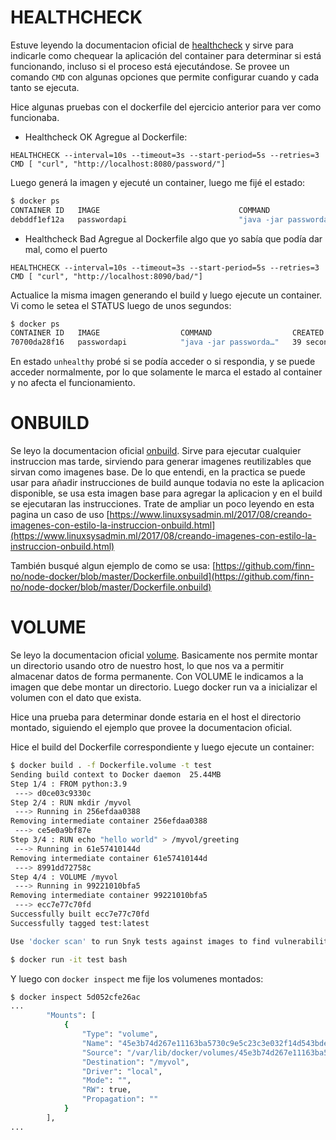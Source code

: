 # HEALTHCHECK

Estuve leyendo la documentacion oficial de [healthcheck](https://docs.docker.com/engine/reference/builder/#healthcheck) y sirve para indicarle como chequear la aplicación del container para determinar si está funcionando, incluso si el proceso está ejecutándose.
Se provee un comando `CMD` con algunas opciones que permite configurar cuando y cada tanto se ejecuta.

Hice algunas pruebas con el dockerfile del ejercicio anterior para ver como funcionaba.
* Healthcheck OK
Agregue al Dockerfile:
```
HEALTHCHECK --interval=10s --timeout=3s --start-period=5s --retries=3 CMD [ "curl", "http://localhost:8080/password/"]
```
Luego generá la imagen y ejecuté un container, luego me fijé el estado:
```bash
$ docker ps
CONTAINER ID   IMAGE                               COMMAND                  CREATED              STATUS                        PORTS                       NAMES
debddf1ef12a   passwordapi                         "java -jar passworda…"   About a minute ago   Up About a minute (healthy)                               youthful_benz
```

* Healthcheck Bad
Agregue al Dockerfile algo que yo sabía que podía dar mal, como el puerto
```
HEALTHCHECK --interval=10s --timeout=3s --start-period=5s --retries=3 CMD [ "curl", "http://localhost:8090/bad/"]
```
Actualice la misma imagen generando el build y luego ejecute un container.
Vi como le setea el STATUS luego de unos segundos:
```bash
$ docker ps
CONTAINER ID   IMAGE                  COMMAND                  CREATED          STATUS                      PORTS                       NAMES
70700da28f16   passwordapi            "java -jar passworda…"   39 seconds ago   Up 39 seconds (unhealthy)   0.0.0.0:8080->8080/tcp      silly_herschel
```

En estado `unhealthy` probé si se podía acceder o si respondia, y se puede acceder normalmente, por lo que solamente le marca el estado al container y no afecta el funcionamiento.

# ONBUILD

Se leyo la documentacion oficial [onbuild](https://docs.docker.com/engine/reference/builder/#onbuild).
Sirve para ejecutar cualquier instruccion mas tarde, sirviendo para generar imagenes reutilizables que sirvan como imagenes base.
De lo que entendi, en la practica se puede usar para añadir instrucciones de build aunque todavia no este la aplicacion disponible, se usa esta imagen base para agregar la aplicacion y en el build se ejecutaran las instrucciones.
Trate de ampliar un poco leyendo en esta pagina un caso de uso [https://www.linuxsysadmin.ml/2017/08/creando-imagenes-con-estilo-la-instruccion-onbuild.html](https://www.linuxsysadmin.ml/2017/08/creando-imagenes-con-estilo-la-instruccion-onbuild.html)

También busqué algun ejemplo de como se usa: [https://github.com/finn-no/node-docker/blob/master/Dockerfile.onbuild](https://github.com/finn-no/node-docker/blob/master/Dockerfile.onbuild)


# VOLUME
Se leyo la documentacion oficial [volume](https://docs.docker.com/engine/reference/builder/#volume).
Basicamente nos permite montar un directorio usando otro de nuestro host, lo que nos va a permitir almacenar datos de forma permanente.
Con VOLUME le indicamos a la imagen que debe montar un directorio.
Luego docker run va a inicializar el volumen con el dato que exista.

Hice una prueba para determinar donde estaria en el host el directorio montado, siguiendo el ejemplo que provee la documentacion oficial.

Hice el build del Dockerfile correspondiente y luego ejecute un container:
```bash
$ docker build . -f Dockerfile.volume -t test
Sending build context to Docker daemon  25.44MB
Step 1/4 : FROM python:3.9
 ---> d0ce03c9330c
Step 2/4 : RUN mkdir /myvol
 ---> Running in 256efdaa0388
Removing intermediate container 256efdaa0388
 ---> ce5e0a9bf87e
Step 3/4 : RUN echo "hello world" > /myvol/greeting
 ---> Running in 61e57410144d
Removing intermediate container 61e57410144d
 ---> 8991dd72758c
Step 4/4 : VOLUME /myvol
 ---> Running in 99221010bfa5
Removing intermediate container 99221010bfa5
 ---> ecc7e77c70fd
Successfully built ecc7e77c70fd
Successfully tagged test:latest

Use 'docker scan' to run Snyk tests against images to find vulnerabilities and learn how to fix them

$ docker run -it test bash
```

Y luego con `docker inspect` me fije los volumenes montados:

```bash
$ docker inspect 5d052cfe26ac
...
        "Mounts": [
            {
                "Type": "volume",
                "Name": "45e3b74d267e11163ba5730c9e5c23c3e032f14d543bdef5d3e737708ee6a660",
                "Source": "/var/lib/docker/volumes/45e3b74d267e11163ba5730c9e5c23c3e032f14d543bdef5d3e737708ee6a660/_data",
                "Destination": "/myvol",
                "Driver": "local",
                "Mode": "",
                "RW": true,
                "Propagation": ""
            }
        ],
...

```